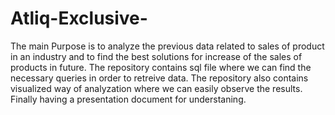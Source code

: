 # Atliq-Exclusive-
The main Purpose is to analyze the previous data related to sales  of product in an industry and to find the best solutions for increase of the sales of products in future.
The repository contains sql file where we can find the necessary queries in order to retreive data.
The repository also contains visualized way of analyzation where we can easily observe the results.
Finally having a presentation document for understaning.
